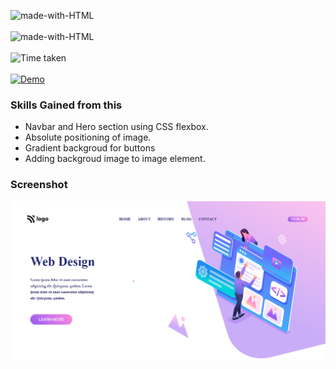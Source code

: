 ![made-with-HTML](https://img.shields.io/badge/Name-SAGAR%20GHOLAP-blueviolet?style=for-the-badge)<br><br>
![made-with-HTML](https://img.shields.io/badge/Made%20with-HTML%20&%20CSS-blue?style=for-the-badge)<br><br>
![Time taken](https://img.shields.io/badge/Time%20taken-03H%3A30M%3A00S-tomato?style=for-the-badge&logo=Clockify)<br><br>
[![Demo](https://img.shields.io/badge/See%20Demo-Visit-green?style=for-the-badge&logo=web)](https://8-website-design.netlify.app/)

### Skills Gained from this
- Navbar and Hero section using CSS flexbox.
- Absolute positioning of image.
- Gradient backgroud for buttons
- Adding backgroud image to image element.

### Screenshot
![Screenshot](./Screenshot.png)





